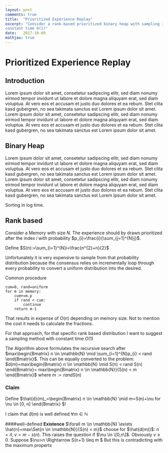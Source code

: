 ```yaml
---
layout: post
comments: true
title:  "Prioritized Experience Replay"
excerpt: "Consider a rank-based prioritized binary heap with sampling in 
constant time O(1)"
date:   2017-10-09
mathjax: true
---
```


# Prioritized Experience Replay
## Introduction

Lorem ipsum dolor sit amet, consetetur sadipscing elitr, sed diam nonumy 
eirmod tempor invidunt ut labore et dolore magna aliquyam erat, sed diam 
voluptua. At vero eos et accusam et justo duo dolores et ea rebum. Stet 
clita kasd gubergren, no sea takimata sanctus est Lorem ipsum dolor sit amet. 
Lorem ipsum dolor sit amet, consetetur sadipscing elitr, sed diam nonumy 
eirmod tempor invidunt ut labore et dolore magna aliquyam erat, sed diam 
voluptua. At vero eos et accusam et justo duo dolores et ea rebum. Stet 
clita kasd gubergren, no sea takimata sanctus est Lorem ipsum dolor sit amet.

## Binary Heap

Lorem ipsum dolor sit amet, consetetur sadipscing elitr, sed diam nonumy 
eirmod tempor invidunt ut labore et dolore magna aliquyam erat, sed diam 
voluptua. At vero eos et accusam et justo duo dolores et ea rebum. Stet 
clita kasd gubergren, no sea takimata sanctus est Lorem ipsum dolor sit amet. 
Lorem ipsum dolor sit amet, consetetur sadipscing elitr, sed diam nonumy 
eirmod tempor invidunt ut labore et dolore magna aliquyam erat, sed diam 
voluptua. At vero eos et accusam et justo duo dolores et ea rebum. Stet 
clita kasd gubergren, no sea takimata sanctus est Lorem ipsum dolor sit amet.

Sorting in log time.


## Rank based
Consider a Memory with size $N$. The experience should by drawn prioritized 
after the index $i$ with probability $p_{i}=\frac{i}{\sum_{j=1}^{N}j}$.

Define $S(n):=\sum_{i=1}^{N}i=\frac{n^{2}+n}{2}$

Unfortunately it is very expensive to sample from that probability 
distribution because the consensus relies on incrementally loop through 
every probability to convert a uniform distribution into the desired.

Common procedure
```
cum=0, rand=uniform
for m in memory:
    cum+=m.p
    if rand < cum:
        continue
    return m-1
```

That results in expense of $O(n)$ depending on memory size. Not to mention 
the cost it needs to calculate the fractions.

For that approach, for that specific rank based distribution I want to 
suggest a sampling method with constant time $O(1)$

The Algorithm above formulates the recursive search after 
$max\begin{Bmatrix}
n \in \mathbb{N} \mid \sum_{i=1}^{N}p_{i} < rand
\end{Bmatrix}$. 
This can be 
equally converted to the problem:
$d(m)=max\begin{Bmatrix} n \in \mathbb{N} \mid S(n) < rand S(n)
\end{Bmatrix}=
max\begin{Bmatrix} n \in \mathbb{N}}{S(n) < m
\end{Bmatrix}$ where $m:=rand S(n)$

### Claim
Define 
$\hat{d}(m)_=\begin{Bmatrix} n \in \mathbb{N} \mid m=S(n)+\nu for \nu \in \[0,
n\]
\end{Bmatrix} $!

I claim that $\hat{d}(m)$ is well defined $\forall m \in \mathbb{N}$

####well-defined
**Existence**
$\forall m \in \mathbb{N} \exists \hat{n}=max\Set{n \in \mathbb{N}}{S(n) < m}$
choose for $\hat{d(m)}$: ${n=\hat{n}, \nu=m-s(n)}$. This raises the question
 if $\nu \in \[0,n\]$. Obviously $\nu \geq 0$. Suppose $\nu>n \Rightarrow S(n+1)
\leq m $ But this is contradicting with the maximum propertx